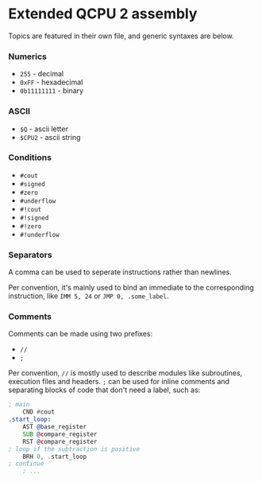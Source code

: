 # Extended QCPU 2 assembly

Topics are featured in their own file, and generic syntaxes are below. 

### Numerics
* `255` - decimal
* `0xFF` - hexadecimal
* `0b11111111` - binary

### ASCII
* `$Q` - ascii letter
* `$CPU2` - ascii string

### Conditions
* `#cout`
* `#signed`
* `#zero`
* `#underflow`
* `#!cout`
* `#!signed`
* `#!zero`
* `#!underflow`

### Separators

A comma can be used to seperate instructions rather than newlines.

Per convention, it's mainly used to bind an immediate to the corresponding instruction, like `IMM 5, 24` or `JMP 0, .some_label`.

### Comments

Comments can be made using two prefixes:

* `//`
* `;`

Per convention, `//` is mostly used to describe modules like subroutines, execution files and headers. `;` can be used for inline comments and separating blocks of code that don't need a label, such as:

```asm
; main
    CND #cout
.start_loop:
    AST @base_register
    SUB @compare_register
    RST @compare_register
; loop if the subtraction is positive
    BRH 0, .start_loop
; continue
    ; ...
```
